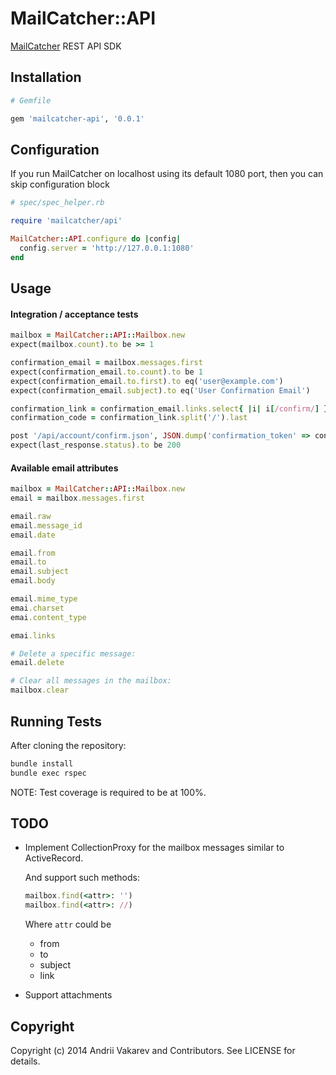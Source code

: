 # MailCatcher::API

[MailCatcher](https://github.com/sj26/mailcatcher) REST API SDK

## Installation

```ruby
# Gemfile

gem 'mailcatcher-api', '0.0.1'
```

## Configuration

If you run MailCatcher on localhost using its default 1080 port, then you can skip configuration block

```ruby
# spec/spec_helper.rb

require 'mailcatcher/api'

MailCatcher::API.configure do |config|
  config.server = 'http://127.0.0.1:1080'
end
```
## Usage

#### Integration / acceptance tests

```ruby
mailbox = MailCatcher::API::Mailbox.new
expect(mailbox.count).to be >= 1

confirmation_email = mailbox.messages.first
expect(confirmation_email.to.count).to be 1
expect(confirmation_email.to.first).to eq('user@example.com')
expect(confirmation_email.subject).to eq('User Confirmation Email')

confirmation_link = confirmation_email.links.select{ |i| i[/confirm/] }.first
confirmation_code = confirmation_link.split('/').last

post '/api/account/confirm.json', JSON.dump('confirmation_token' => confirmation_code)
expect(last_response.status).to be 200
```

#### Available email attributes

```ruby
mailbox = MailCatcher::API::Mailbox.new
email = mailbox.messages.first

email.raw
email.message_id
email.date

email.from
email.to
email.subject
email.body

email.mime_type
emai.charset
emai.content_type

emai.links

# Delete a specific message:
email.delete

# Clear all messages in the mailbox:
mailbox.clear
```

## Running Tests

After cloning the repository:

```bash
bundle install
bundle exec rspec
```

NOTE: Test coverage is required to be at 100%.

## TODO

* Implement CollectionProxy for the mailbox messages similar to ActiveRecord.

    And support such methods:

    ```ruby
    mailbox.find(<attr>: '')
    mailbox.find(<attr>: //)
    ```

    Where `attr` could be
    * from
    * to
    * subject
    * link

* Support attachments

## Copyright

Copyright (c) 2014 Andrii Vakarev and Contributors. See LICENSE for details.
